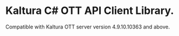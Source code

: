 # Kaltura C# OTT API Client Library.
Compatible with Kaltura OTT server version 4.9.10.10363 and above.
